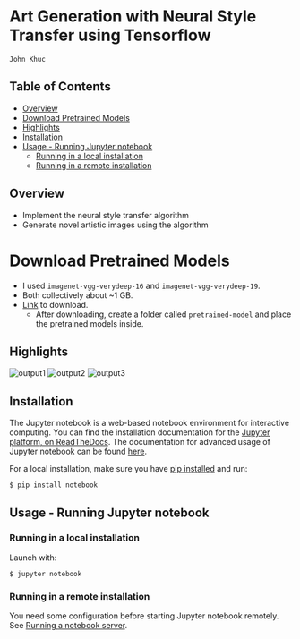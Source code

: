 # Art Generation with Neural Style Transfer using Tensorflow
`John Khuc`

## Table of Contents
- [Overview](#overview)
- [Download Pretrained Models](#download-pretrained-models)
- [Highlights](#highlights)
- [Installation](#installation)
- [Usage - Running Jupyter notebook](#usage---running-jupyter-notebook)
	- [Running in a local installation](#running-in-a-local-installation)
	- [Running in a remote installation](#running-in-a-remote-installation)

## Overview
- Implement the neural style transfer algorithm 
- Generate novel artistic images using the algorithm 

# Download Pretrained Models
- I used `imagenet-vgg-verydeep-16` and `imagenet-vgg-verydeep-19`. 
- Both collectively about ~1 GB.
- [Link](https://drive.google.com/file/d/1pBOTqdt-aUlTNpFmoxBBMu9LnIIPnmVO/view?usp=sharing) to download.
	- After downloading, create a folder called `pretrained-model` and place the pretrained models inside. 

## Highlights
![output1](https://i.gyazo.com/61f020556532e5ed940709815918073f.png)
![output2](https://i.gyazo.com/2825cfe318a6d6899932c2fc9961cfc2.png)
![output3](https://i.gyazo.com/986d4d93722845aaaf07e073a9b98a31.png)

## Installation
The Jupyter notebook is a web-based notebook environment for interactive computing. 
You can find the installation documentation for the
[Jupyter platform, on ReadTheDocs](https://jupyter.readthedocs.io/en/latest/install.html).
The documentation for advanced usage of Jupyter notebook can be found
[here](https://jupyter-notebook.readthedocs.io/en/latest/).

For a local installation, make sure you have
[pip installed](https://pip.readthedocs.io/en/stable/installing/) and run:

    $ pip install notebook

## Usage - Running Jupyter notebook

### Running in a local installation

Launch with:

    $ jupyter notebook

### Running in a remote installation

You need some configuration before starting Jupyter notebook remotely. See [Running a notebook server](https://jupyter-notebook.readthedocs.io/en/stable/public_server.html).
